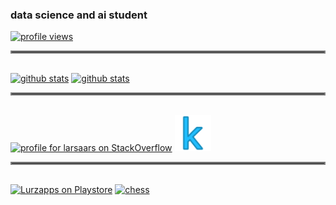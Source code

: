 ### data science and ai student
<a href='https://github.com/larsaars'><img alt='profile views' src='https://komarev.com/ghpvc/?username=larsaars&style=flat&labelColor=black&logo=github&label=PROFILE+VIEWS&color=29bf12'/></a>
<br>
<hr style="border:2px solid gray"> </hr>
<br>
<a href='https://github.com/larsaars'><img alt='github stats' src='https://github-readme-stats.vercel.app/api?username=larsaars&show_icons=true&theme=solarized-light&include_all_commits=true'/></a> <a href='https://github.com/larsaars'><img alt='github stats' src='https://github-readme-stats.vercel.app/api/top-langs/?username=larsaars&show_icons=true&theme=solarized-light&layout=compact'/></a>
<br>
<hr style="border:2px solid gray"> </hr>
<br>
<a href="https://stackoverflow.com/users/5899585/larsaars"><img src="https://stackexchange.com/users/flair/7799666.png" width="208" height="58" alt="profile for larsaars on StackOverflow" title="profile for larsaars on StackOverflow" /></a> <a href="https://www.kaggle.com/sralsmirnow/"><img src="https://raw.githubusercontent.com/larsaars/larsaars/main/kaggle_icon.png" width="58" height="58" alt="kaggle" title="kaggle" /></a>
<br>
<hr style="border:2px solid gray"> </hr>
<br>
<a href='https://play.google.com/store/apps/developer?id=Lurzapps&pcampaignid=pcampaignidMKT-Other-global-all-co-prtnr-py-PartBadge-Mar2515-1'><img alt='Lurzapps on Playstore' src='https://play.google.com/intl/en_us/badges/static/images/badges/en_badge_web_generic.png' title="Lurzapps on Playstore" height="58"/></a> <a href="https://chess-45a81.web.app/#/"><img src="https://chess-45a81.web.app/favicon.png" width="58" height="58" alt="chess" title="chess" /></a>


